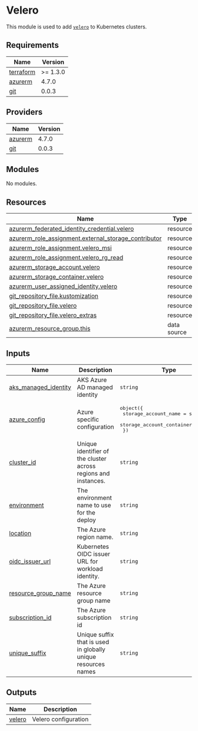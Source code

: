 # Velero

This module is used to add [`velero`](https://github.com/vmware-tanzu/velero) to Kubernetes clusters.

## Requirements

| Name | Version |
|------|---------|
| <a name="requirement_terraform"></a> [terraform](#requirement\_terraform) | >= 1.3.0 |
| <a name="requirement_azurerm"></a> [azurerm](#requirement\_azurerm) | 4.7.0 |
| <a name="requirement_git"></a> [git](#requirement\_git) | 0.0.3 |

## Providers

| Name | Version |
|------|---------|
| <a name="provider_azurerm"></a> [azurerm](#provider\_azurerm) | 4.7.0 |
| <a name="provider_git"></a> [git](#provider\_git) | 0.0.3 |

## Modules

No modules.

## Resources

| Name | Type |
|------|------|
| [azurerm_federated_identity_credential.velero](https://registry.terraform.io/providers/hashicorp/azurerm/4.7.0/docs/resources/federated_identity_credential) | resource |
| [azurerm_role_assignment.external_storage_contributor](https://registry.terraform.io/providers/hashicorp/azurerm/4.7.0/docs/resources/role_assignment) | resource |
| [azurerm_role_assignment.velero_msi](https://registry.terraform.io/providers/hashicorp/azurerm/4.7.0/docs/resources/role_assignment) | resource |
| [azurerm_role_assignment.velero_rg_read](https://registry.terraform.io/providers/hashicorp/azurerm/4.7.0/docs/resources/role_assignment) | resource |
| [azurerm_storage_account.velero](https://registry.terraform.io/providers/hashicorp/azurerm/4.7.0/docs/resources/storage_account) | resource |
| [azurerm_storage_container.velero](https://registry.terraform.io/providers/hashicorp/azurerm/4.7.0/docs/resources/storage_container) | resource |
| [azurerm_user_assigned_identity.velero](https://registry.terraform.io/providers/hashicorp/azurerm/4.7.0/docs/resources/user_assigned_identity) | resource |
| [git_repository_file.kustomization](https://registry.terraform.io/providers/xenitab/git/0.0.3/docs/resources/repository_file) | resource |
| [git_repository_file.velero](https://registry.terraform.io/providers/xenitab/git/0.0.3/docs/resources/repository_file) | resource |
| [git_repository_file.velero_extras](https://registry.terraform.io/providers/xenitab/git/0.0.3/docs/resources/repository_file) | resource |
| [azurerm_resource_group.this](https://registry.terraform.io/providers/hashicorp/azurerm/4.7.0/docs/data-sources/resource_group) | data source |

## Inputs

| Name | Description | Type | Default | Required |
|------|-------------|------|---------|:--------:|
| <a name="input_aks_managed_identity"></a> [aks\_managed\_identity](#input\_aks\_managed\_identity) | AKS Azure AD managed identity | `string` | n/a | yes |
| <a name="input_azure_config"></a> [azure\_config](#input\_azure\_config) | Azure specific configuration | <pre>object({<br/>    storage_account_name      = string,<br/>    storage_account_container = string<br/>  })</pre> | <pre>{<br/>  "storage_account_container": "",<br/>  "storage_account_name": ""<br/>}</pre> | no |
| <a name="input_cluster_id"></a> [cluster\_id](#input\_cluster\_id) | Unique identifier of the cluster across regions and instances. | `string` | n/a | yes |
| <a name="input_environment"></a> [environment](#input\_environment) | The environment name to use for the deploy | `string` | n/a | yes |
| <a name="input_location"></a> [location](#input\_location) | The Azure region name. | `string` | n/a | yes |
| <a name="input_oidc_issuer_url"></a> [oidc\_issuer\_url](#input\_oidc\_issuer\_url) | Kubernetes OIDC issuer URL for workload identity. | `string` | n/a | yes |
| <a name="input_resource_group_name"></a> [resource\_group\_name](#input\_resource\_group\_name) | The Azure resource group name | `string` | n/a | yes |
| <a name="input_subscription_id"></a> [subscription\_id](#input\_subscription\_id) | The Azure subscription id | `string` | n/a | yes |
| <a name="input_unique_suffix"></a> [unique\_suffix](#input\_unique\_suffix) | Unique suffix that is used in globally unique resources names | `string` | `""` | no |

## Outputs

| Name | Description |
|------|-------------|
| <a name="output_velero"></a> [velero](#output\_velero) | Velero configuration |
